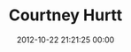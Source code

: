 ---
title: "Courtney Hurtt"
date: 2012-10-22 21:21:25 00:00
permalink: /cbhurtt
twitter: ""
likes: [1433,1434]
id: 1391
gravatar: "http://www.gravatar.com/avatar/a044da2eeab88ac5405118ec90322067"
---